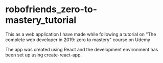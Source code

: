 # robofriends_zero-to-mastery_tutorial
This as a web application I have made while following a tutorial on "The complete web developer in 2019: zero to mastery" course on Udemy

The app was created using React and the development environment has been set up using create-react-app.


